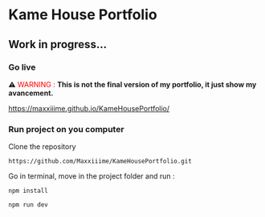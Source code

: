 # Kame House Portfolio

## Work in progress...

### Go live

⚠️
<span style="color:red">WARNING :</span>
**This is not the final version of my portfolio, it just show my avancement.**

https://maxxiiime.github.io/KameHousePortfolio/

### Run project on you computer

Clone the repository

```
https://github.com/Maxxiiime/KameHousePortfolio.git
```

Go in terminal, move in the project folder and run :

```
npm install
```

```
npm run dev
```
